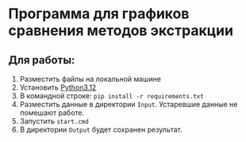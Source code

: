 # Программа для графиков сравнения методов экстракции

## Для работы:

1. Разместить файлы на локальной машине
2. Установить [Python3.12](https://www.python.org/ftp/python/3.12.4/python-3.12.4-amd64.exe)
3. В командной строке: `pip install -r requirements.txt`
4. Разместить данные в директории `Input`. Устаревшие данные не помешают работе.
5. Запустить `start.cmd`
6. В директории `Output` будет сохранен результат.